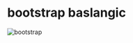 <h1> bootstrap baslangic</h1>

![bootstrap](https://user-images.githubusercontent.com/121372281/213711494-c9f15a64-c053-47c0-a875-bf59b5e6588d.gif)
